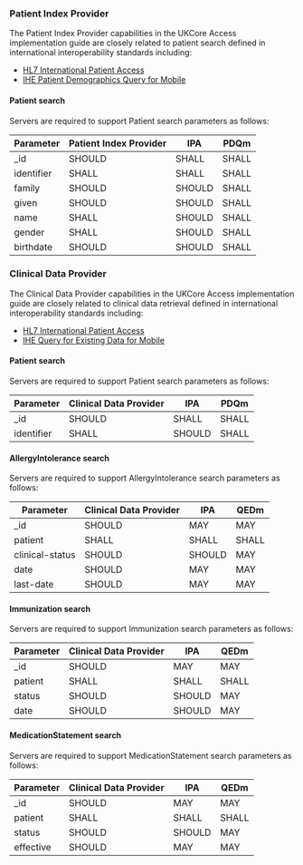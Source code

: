 ### Patient Index Provider
The Patient Index Provider capabilities in the UKCore Access implementation guide are closely related to patient search
defined in international interoperability standards including:
- [HL7 International Patient Access](https://build.fhir.org/ig/HL7/fhir-ipa/index.html)
- [IHE Patient Demographics Query for Mobile](https://profiles.ihe.net/ITI/PDQm/index.html)

#### Patient search
Servers are required to support Patient search parameters as follows:

| Parameter  | Patient Index Provider | IPA    | PDQm  |
|------------|------------------------|--------|-------|
| _id        | SHOULD                 | SHALL  | SHALL | 
| identifier | SHALL                  | SHALL  | SHALL | 
| family     | SHOULD                 | SHOULD | SHALL | 
| given      | SHOULD                 | SHOULD | SHALL | 
| name       | SHALL                  | SHOULD | SHALL |
| gender     | SHALL                  | SHOULD | SHALL | 
| birthdate  | SHOULD                 | SHOULD | SHALL |

### Clinical Data Provider
The Clinical Data Provider capabilities in the UKCore Access implementation guide are closely related to clinical data retrieval
defined in international interoperability standards including:
- [HL7 International Patient Access](https://build.fhir.org/ig/HL7/fhir-ipa/index.html)
- [IHE Query for Existing Data for Mobile](https://wiki.ihe.net/index.php/Query_for_Existing_Data_for_Mobile_(QEDm))

#### Patient search
Servers are required to support Patient search parameters as follows:

| Parameter  | Clinical Data Provider | IPA    | PDQm  |
|------------|------------------------|--------|-------|
| _id        | SHOULD                 | SHALL  | SHALL | 
| identifier | SHALL                  | SHOULD | SHALL |

#### AllergyIntolerance search
Servers are required to support AllergyIntolerance search parameters as follows:

| Parameter       | Clinical Data Provider | IPA    | QEDm  |
|-----------------|------------------------|--------|-------|
| _id             | SHOULD                 | MAY    | MAY   | 
| patient         | SHALL                  | SHALL  | SHALL | 
| clinical-status | SHOULD                 | SHOULD | MAY   | 
| date            | SHOULD                 | MAY    | MAY   | 
| last-date       | SHOULD                 | MAY    | MAY   | 

#### Immunization search
Servers are required to support Immunization search parameters as follows:

| Parameter | Clinical Data Provider | IPA    | QEDm  |
|-----------|------------------------|--------|-------|
| _id       | SHOULD                 | MAY    | MAY  |
| patient   | SHALL                  | SHALL  | SHALL | 
| status    | SHOULD                 | SHOULD | MAY   | 
| date      | SHOULD                 | SHOULD | MAY   | 

#### MedicationStatement search
Servers are required to support MedicationStatement search parameters as follows:

| Parameter | Clinical Data Provider | IPA    | QEDm  |
|-----------|------------------------|--------|-------|
| _id       | SHOULD                 | MAY    | MAY  |
| patient   | SHALL                  | SHALL  | SHALL | 
| status    | SHOULD                 | SHOULD | MAY   | 
| effective | SHOULD                 | MAY    | MAY   | 
